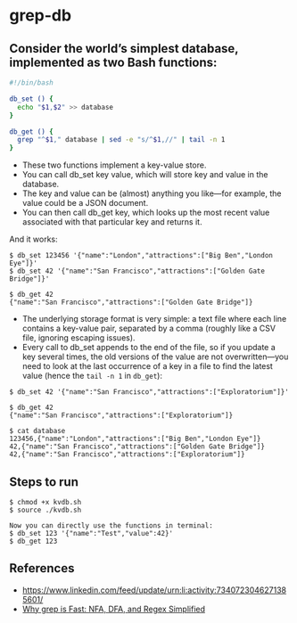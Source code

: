 # grep-db

## Consider the world’s simplest database, implemented as two Bash functions:

```sh
#!/bin/bash

db_set () {
  echo "$1,$2" >> database
}

db_get () {
  grep "^$1," database | sed -e "s/^$1,//" | tail -n 1
}
```

- These two functions implement a key-value store. 
- You can call db_set key value, which will store key and value in the database. 
- The key and value can be (almost) anything you like—for example, the value could be a JSON document. 
- You can then call db_get key, which looks up the most recent value associated with that particular key and returns it.

And it works:
```
$ db_set 123456 '{"name":"London","attractions":["Big Ben","London Eye"]}'
$ db_set 42 '{"name":"San Francisco","attractions":["Golden Gate Bridge"]}'

$ db_get 42
{"name":"San Francisco","attractions":["Golden Gate Bridge"]}
```

- The underlying storage format is very simple: a text file where each line contains a key-value pair, separated by a comma (roughly like a CSV file, ignoring escaping issues). 
- Every call to db_set appends to the end of the file, so if you update a key several times, the old versions of the value are not overwritten—you need to look at the last occurrence of a key in a file to find the latest value (hence the `tail -n 1` in `db_get`):

```
$ db_set 42 '{"name":"San Francisco","attractions":["Exploratorium"]}'

$ db_get 42
{"name":"San Francisco","attractions":["Exploratorium"]}
```

```
$ cat database
123456,{"name":"London","attractions":["Big Ben","London Eye"]}
42,{"name":"San Francisco","attractions":["Golden Gate Bridge"]}
42,{"name":"San Francisco","attractions":["Exploratorium"]}
```

## Steps to run
```
$ chmod +x kvdb.sh
$ source ./kvdb.sh

Now you can directly use the functions in terminal:
$ db_set 123 '{"name":"Test","value":42}'
$ db_get 123
```

## References
- https://www.linkedin.com/feed/update/urn:li:activity:7340723046271385601/
- [Why grep is Fast: NFA, DFA, and Regex Simplified](https://sahilserver.substack.com/p/the-magic-behind-grep)